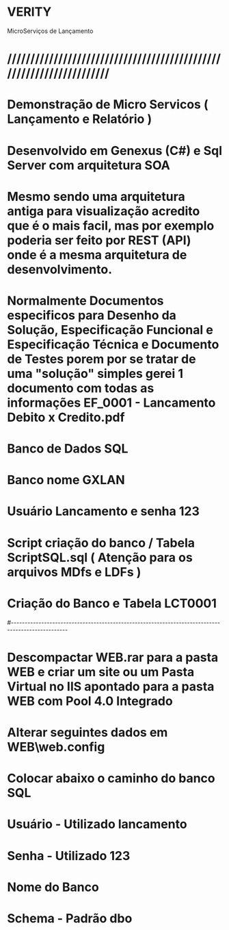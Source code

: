 # VERITY
MicroServiços de Lançamento


# ////////////////////////////////////////////////////////////////////
# Demonstração de Micro Servicos ( Lançamento e Relatório )
# Desenvolvido em Genexus (C#) e Sql Server com arquitetura SOA
# Mesmo sendo uma arquitetura antiga para visualização acredito que é o mais facil, mas por exemplo poderia ser feito por REST (API) onde é a mesma arquitetura de desenvolvimento.
# Normalmente Documentos especificos para Desenho da Solução, Especificação Funcional e Especificação Técnica e Documento de Testes porem por se tratar de uma "solução" simples gerei 1 documento com todas as informações EF_0001 - Lancamento Debito x Credito.pdf

# Banco de Dados SQL 
# Banco nome GXLAN
# Usuário Lancamento e senha 123
# Script criação do banco / Tabela ScriptSQL.sql  ( Atenção para os arquivos MDfs e LDFs )
# Criação do Banco e Tabela LCT0001 
#--------------------------------------------------------------------------------------------------
# Descompactar WEB.rar para a pasta WEB e criar um site ou um Pasta Virtual no IIS apontado para a pasta WEB com Pool 4.0 Integrado
# Alterar seguintes dados em WEB\web.config
#     
#    Colocar abaixo o caminho do banco SQL
#    <add key="Connection-Default-Datasource" value="uocMBWp+lEvwHmWFybJL8QDlG23vz27vPV7w0z1tU/V=" />
#     Usuário - Utilizado lancamento
#    <add key="Connection-Default-User" value="yYZ8W4ZVrp6a4QSE1afFz6==" />
#    Senha - Utilizado 123
#    <add key="Connection-Default-Password" value="MDYrmraAJmSvQA/35HOeHX==" />
#    Nome do Banco
#    <add key="Connection-Default-DB" value="GXLAN" />
#     Schema - Padrão dbo
#    <add key="Connection-Default-Schema" value="82sPNmMP8O3TlpdEZk1r8E==" />



